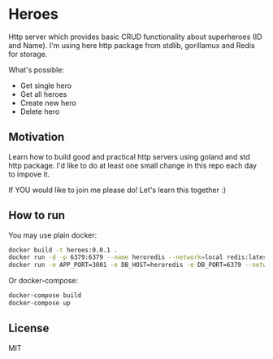 # Heroes

Http server which provides basic CRUD functionality about superheroes (ID and Name).
I'm using here http package from stdlib, gorillamux and Redis for storage.

What's possible:
- Get single hero
- Get all heroes
- Create new hero
- Delete hero

## Motivation

Learn how to build good and practical http servers using goland and std http package.
I'd like to do at least one small change in this repo each day to impove it.

If YOU would like to join me please do! Let's learn this together :)

## How to run

You may use plain docker:

```bash
docker build -t heroes:0.0.1 .
docker run -d -p 6379:6379 --name heroredis --network=local redis:latest
docker run -e APP_PORT=3001 -e DB_HOST=heroredis -e DB_PORT=6379 --network=local heroes:0.0.1
```

Or docker-compose:

```bash
docker-compose build
docker-compose up
```

## License

MIT
